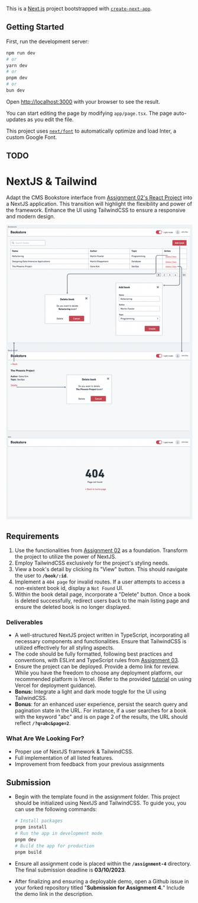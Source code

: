 This is a [Next.js](https://nextjs.org/) project bootstrapped with [`create-next-app`](https://github.com/vercel/next.js/tree/canary/packages/create-next-app).

## Getting Started

First, run the development server:

```bash
npm run dev
# or
yarn dev
# or
pnpm dev
# or
bun dev
```

Open [http://localhost:3000](http://localhost:3000) with your browser to see the result.

You can start editing the page by modifying `app/page.tsx`. The page auto-updates as you edit the file.

This project uses [`next/font`](https://nextjs.org/docs/basic-features/font-optimization) to automatically optimize and load Inter, a custom Google Font.

## TODO

# NextJS & Tailwind

Adapt the CMS Bookstore interface from [Assignment 02's React Project](../assignment-2/) into a NextJS application. This transition will highlight the flexibility and power of the framework. Enhance the UI using TailwindCSS to ensure a responsive and modern design.

<p align="center">
  <img src="./bookstore-next.png">
</p>

## Requirements

1. Use the functionalities from [Assignment 02](../assignment-2/) as a foundation. Transform the project to utilize the power of NextJS.
2. Employ TailwindCSS exclusively for the project's styling needs.
3. View a book's detail by clicking its "View" button. This should navigate the user to **`/book/:id`**.
4. Implement a `404 page` for invalid routes. If a user attempts to access a non-existent book id, display a `Not Found` UI.
5. Within the book detail page, incorporate a "Delete" button. Once a book is deleted successfully, redirect users back to the main listing page and ensure the deleted book is no longer displayed.

### Deliverables

- A well-structured NextJS project written in TypeScript, incorporating all necessary components and functionalities. Ensure that TailwindCSS is utilized effectively for all styling aspects.
- The code should be fully formatted, following best practices and conventions, with ESLint and TypeScript rules from [Assignment 03](../assignment-3/).
- Ensure the project can be deployed. Provide a demo link for review. While you have the freedom to choose any deployment platform, our recommended platform is Vercel. (Refer to the provided [tutorial](https://www.notion.so/Steps-to-Deploy-Your-Assignments-Using-Vercel-cff73a5fe1024e47a4f512bbb7f93c19?pvs=21) on using Vercel for deployment guidance).
- **Bonus:** Integrate a light and dark mode toggle for the UI using TailwindCSS.
- **Bonus**: for an enhanced user experience, persist the search query and pagination state in the URL. For instance, if a user searches for a book with the keyword "abc" and is on page 2 of the results, the URL should reflect **`/?q=abc&page=2`**.

### What Are We Looking For?

- Proper use of NextJS framework & TailwindCSS.
- Full implementation of all listed features.
- Improvement from feedback from your previous assignments

## Submission

- Begin with the template found in the assignment folder. This project should be initialized using NextJS and TailwindCSS. To guide you, you can use the following commands:
    
    ```bash
    # Install packages
    pnpm install
    # Run the app in development mode
    pnpm dev
    # Build the app for production
    pnpm build
    ```
    
- Ensure all assignment code is placed within the **`/assignment-4`** directory. The final submission deadline is **03/10/2023**.
- After finalizing and ensuring a deployable demo, open a Github issue in your forked repository titled "**Submission for Assignment 4.**" Include the demo link in the description.
